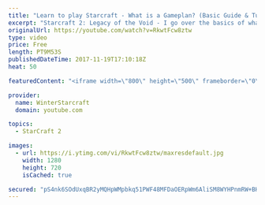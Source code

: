 ```yaml
---
title: "Learn to play Starcraft - What is a Gameplan? (Basic Guide & Tutorial)"
excerpt: "Starcraft 2: Legacy of the Void - I go over the basics of what a gameplan in starcraft 2 is and how to put one together.  Note this is not a guide on WHAT gameplan you should be using as each race!"
originalUrl: https://youtube.com/watch?v=RkwtFcw8ztw
type: video
price: Free
length: PT9M53S
publishedDateTime: 2017-11-19T17:10:18Z
heat: 50

featuredContent: "<iframe width=\"800\" height=\"500\" frameborder=\"0\" src=\"https://www.youtube.com/embed/RkwtFcw8ztw\" allow=\"accelerometer; autoplay; encrypted-media; gyroscope; picture-in-picture\" allowfullscreen></iframe>"

provider:
  name: WinterStarcraft
  domain: youtube.com

topics:
  - StarCraft 2

images:
  - url: https://i.ytimg.com/vi/RkwtFcw8ztw/maxresdefault.jpg
    width: 1280
    height: 720
    isCached: true

secured: "pS4nk6SOdUxqBR2yMQHpWMpbkq51PWF48MFDaOERpWm6AliSM8WYHPnmRW+BHWSbkp5CN0EJLvCvXr7zCMPlZbijMqy2MyN4ftyXA4n+a0ktCEsklyRGwiM2l2hSUHvA3YHlgmRxsnXK+6dS63iAcFc/quhSjZToEjz3cCve7KS7fryiyMyaRndI9zfdDsLpXkn6xpquiDk/5FtJ3NjuHl0uIG3p7jzkA5MN8Us7+NAa/TkAwsHdq31Y58cGD8rPokxV5AoL+14naLMSqx9NcS6/LvMh1SObz1tw/XI0bEwc7mlF7wClDYAopPu/4LZd437i81PiyonLQIIhqGgoFY4DEKDZU+oHo4GK5ojOMU6SsEMcMCTujt1UbyTnjOYKgdOtLf/92rDMp0LRat89ujTep8ioIZ74YNwo+X73xYA=;3bvwrXUbZaT2JSbwV0HdwA=="
---
```


